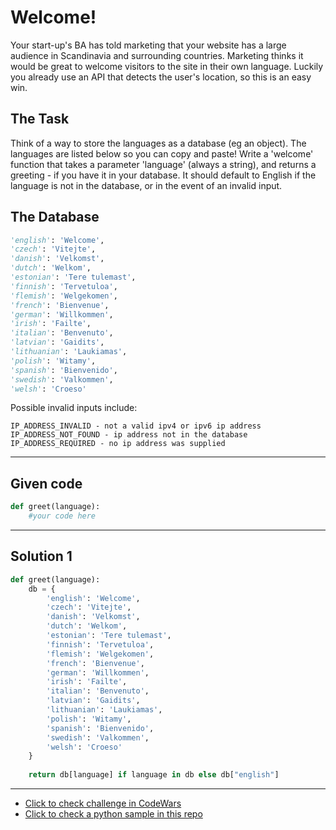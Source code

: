 # Welcome!

Your start-up's BA has told marketing that your website has a large audience in Scandinavia and surrounding countries. Marketing thinks it would be great to welcome visitors to the site in their own language. Luckily you already use an API that detects the user's location, so this is an easy win.

## The Task
Think of a way to store the languages as a database (eg an object). The languages are listed below so you can copy and paste!
Write a 'welcome' function that takes a parameter 'language' (always a string), and returns a greeting - if you have it in your database. It should default to English if the language is not in the database, or in the event of an invalid input.

## The Database

```python
'english': 'Welcome',
'czech': 'Vitejte',
'danish': 'Velkomst',
'dutch': 'Welkom',
'estonian': 'Tere tulemast',
'finnish': 'Tervetuloa',
'flemish': 'Welgekomen',
'french': 'Bienvenue',
'german': 'Willkommen',
'irish': 'Failte',
'italian': 'Benvenuto',
'latvian': 'Gaidits',
'lithuanian': 'Laukiamas',
'polish': 'Witamy',
'spanish': 'Bienvenido',
'swedish': 'Valkommen',
'welsh': 'Croeso'
```

Possible invalid inputs include:

```
IP_ADDRESS_INVALID - not a valid ipv4 or ipv6 ip address
IP_ADDRESS_NOT_FOUND - ip address not in the database
IP_ADDRESS_REQUIRED - no ip address was supplied
```

---

## Given code
```python
def greet(language):
    #your code here
```

---

## Solution 1
```python
def greet(language):
    db = {
        'english': 'Welcome',
        'czech': 'Vitejte',
        'danish': 'Velkomst',
        'dutch': 'Welkom',
        'estonian': 'Tere tulemast',
        'finnish': 'Tervetuloa',
        'flemish': 'Welgekomen',
        'french': 'Bienvenue',
        'german': 'Willkommen',
        'irish': 'Failte',
        'italian': 'Benvenuto',
        'latvian': 'Gaidits',
        'lithuanian': 'Laukiamas',
        'polish': 'Witamy',
        'spanish': 'Bienvenido',
        'swedish': 'Valkommen',
        'welsh': 'Croeso'
    }
    
    return db[language] if language in db else db["english"]
```

---

- [Click to check challenge in CodeWars](https://www.codewars.com/kata/577ff15ad648a14b780000e7)
- [Click to check a python sample in this repo](https://github.com/AugustoCarloPareja/codewars_challenges/blob/master/8_kyu/Welcome!.py)
